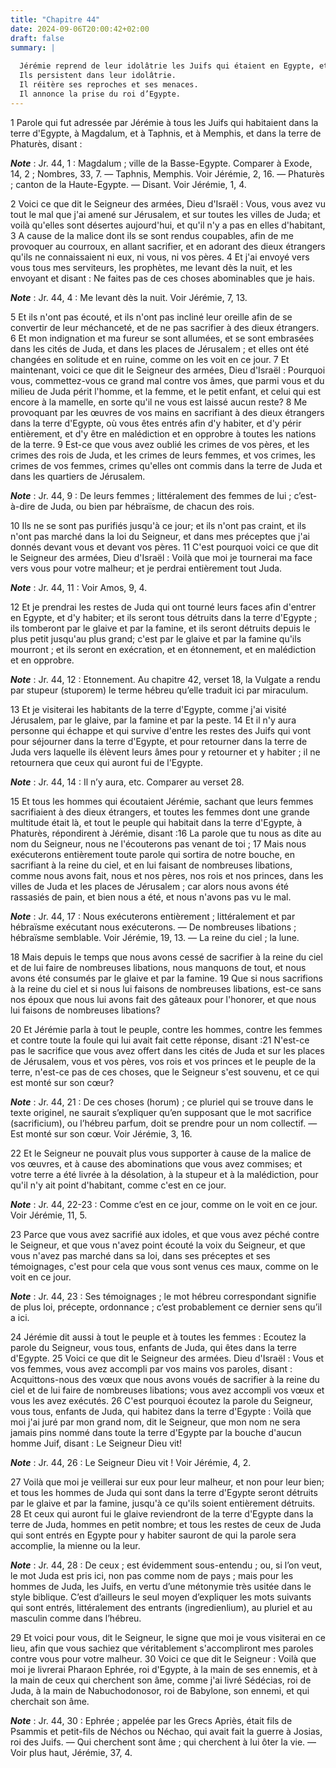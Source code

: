 ```yaml
---
title: "Chapitre 44"
date: 2024-09-06T20:00:42+02:00
draft: false
summary: |
  
  Jérémie reprend de leur idolâtrie les Juifs qui étaient en Egypte, et leur annonce les vengeances du Seigneur.
  Ils persistent dans leur idolâtrie.
  Il réitère ses reproches et ses menaces.
  Il annonce la prise du roi d’Egypte.
---
```



1 Parole qui fut adressée par Jérémie à tous les Juifs qui habitaient dans la terre d'Egypte, à Magdalum, et à Taphnis, et à Memphis, et dans la terre de Phaturès, disant :

***Note*** :  Jr. 44, 1 : Magdalum ; ville de la Basse-Egypte. Comparer à Exode, 14, 2 ; Nombres, 33, 7. ― Taphnis, Memphis. Voir Jérémie, 2, 16. ― Phaturès ; canton de la Haute-Egypte. ― Disant. Voir Jérémie, 1, 4.


2 Voici ce que dit le Seigneur des armées, Dieu d'Israël : Vous, vous avez vu tout le mal que j'ai amené sur Jérusalem, et sur toutes les villes de Juda; et voilà qu'elles sont désertes aujourd'hui, et qu'il n'y a pas en elles d'habitant, 3 A cause de la malice dont ils se sont rendus coupables, afin de me provoquer au courroux, en allant sacrifier, et en adorant des dieux étrangers qu'ils ne connaissaient ni eux, ni vous, ni vos pères. 4 Et j'ai envoyé vers vous tous mes serviteurs, les prophètes, me levant dès la nuit, et les envoyant et disant : Ne faites pas de ces choses abominables que je hais.

***Note*** :  Jr. 44, 4 : Me levant dès la nuit. Voir Jérémie, 7, 13.

5 Et ils n'ont pas écouté, et ils n'ont pas incliné leur oreille afin de se convertir de leur méchanceté, et de ne pas sacrifier à des dieux étrangers. 6 Et mon indignation et ma fureur se sont allumées, et se sont embrasées dans les cités de Juda, et dans les places de Jérusalem ; et elles ont été changées en solitude et en ruine, comme on les voit en ce jour. 7 Et maintenant, voici ce que dit le Seigneur des armées, Dieu d'Israël : Pourquoi vous, commettez-vous ce grand mal contre vos âmes, que parmi vous et du milieu de Juda périt l'homme, et la femme, et le petit enfant, et celui qui est encore à la mamelle, en sorte qu'il ne vous est laissé aucun reste? 8 Me provoquant par les œuvres de vos mains en sacrifiant à des dieux étrangers dans la terre d'Egypte, où vous êtes entrés afin d'y habiter, et d'y périr entièrement, et d'y être en malédiction et en opprobre à toutes les nations de la terre. 9 Est-ce que vous avez oublié les crimes de vos pères, et les crimes des rois de Juda, et les crimes de leurs
femmes, et vos crimes, les crimes de vos femmes, crimes qu'elles ont commis dans la terre de Juda et dans les quartiers de Jérusalem.

***Note*** :  Jr. 44, 9 : De leurs femmes ; littéralement des femmes de lui ; c’est-à-dire de Juda, ou bien par hébraïsme, de chacun des rois.

10 Ils ne se sont pas purifiés jusqu'à ce jour; et ils n'ont pas craint, et ils n'ont pas marché dans la loi du Seigneur, et dans mes préceptes que j'ai donnés devant vous et devant vos pères. 11 C'est pourquoi voici ce que dit le Seigneur des armées, Dieu d'Israël : Voilà que moi je tournerai ma face vers vous pour votre malheur; et je perdrai entièrement tout Juda.

***Note*** :  Jr. 44, 11 : Voir Amos, 9, 4.

12 Et je prendrai les restes de Juda qui ont tourné leurs faces afin d'entrer en Egypte, et d'y habiter; et ils seront tous détruits dans la terre d'Egypte ; ils tomberont par le glaive et par la famine, et ils seront détruits depuis le plus petit jusqu'au plus grand; c'est par le glaive et par la famine qu'ils mourront ; et ils seront en exécration, et en étonnement, et en malédiction et en opprobre.

***Note*** :  Jr. 44, 12 : Etonnement. Au chapitre 42, verset 18, la Vulgate a rendu par stupeur (stuporem) le terme hébreu qu’elle traduit ici par miraculum.

13 Et je visiterai les habitants de la terre d'Egypte, comme j'ai visité Jérusalem, par le glaive, par la famine et par la peste. 14 Et il n'y aura personne qui échappe et qui survive d'entre les restes des Juifs qui vont pour séjourner dans la terre d'Egypte, et pour retourner dans la terre de Juda vers laquelle ils élèvent leurs âmes pour y retourner et y habiter ; il ne retournera que ceux qui auront fui de l'Egypte.

***Note*** :  Jr. 44, 14 : Il n’y aura, etc. Comparer au verset 28.


15 Et tous les hommes qui écoutaient Jérémie, sachant que leurs femmes sacrifiaient à des dieux étrangers, et toutes les femmes dont une grande multitude était là, et tout le peuple qui habitait dans la terre d'Egypte, à Phaturès, répondirent à Jérémie, disant :16 La parole que tu nous as dite au nom du Seigneur, nous ne l'écouterons pas venant de toi ; 17 Mais nous exécuterons entièrement toute parole qui sortira de notre bouche, en sacrifiant à la reine du ciel, et en lui faisant de nombreuses libations, comme nous avons fait, nous et nos pères, nos rois et nos princes, dans les villes de Juda et les places de Jérusalem ; car alors nous avons été rassasiés de pain, et bien nous a été, et nous n'avons pas vu le mal.

***Note*** :  Jr. 44, 17 : Nous exécuterons entièrement ; littéralement et par hébraïsme exécutant nous exécuterons. ― De nombreuses libations ; hébraïsme semblable. Voir Jérémie, 19, 13. ― La reine du ciel ; la lune.

18 Mais depuis le temps que nous avons cessé de sacrifier à la reine du ciel et de lui faire de nombreuses libations, nous manquons de tout, et nous avons été consumés par le glaive et par la famine. 19 Que si nous sacrifions à la reine du ciel et si nous lui faisons de nombreuses libations, est-ce sans nos époux que nous lui avons fait des gâteaux pour l'honorer, et que nous lui faisons de nombreuses libations?


20 Et Jérémie parla à tout le peuple, contre les hommes, contre les femmes et contre toute la foule qui lui avait fait cette réponse, disant :21 N'est-ce pas le sacrifice que vous avez offert dans les cités de Juda et sur les places de Jérusalem, vous et vos pères, vos rois et vos princes et le peuple de la terre, n'est-ce pas de ces choses, que le Seigneur s'est souvenu, et ce qui est monté sur son cœur?

***Note*** :  Jr. 44, 21 : De ces choses (horum) ; ce pluriel qui se trouve dans le texte originel, ne saurait s’expliquer qu’en supposant que le mot sacrifice (sacrificium), ou l’hébreu parfum, doit se prendre pour un nom collectif. ― Est monté sur son cœur. Voir Jérémie, 3, 16.

22 Et le Seigneur ne pouvait plus vous supporter à cause de la malice de vos œuvres, et à cause des abominations que vous avez commises; et votre terre a été livrée à la désolation, à la stupeur et à la malédiction, pour qu'il n'y ait point d'habitant, comme c'est en ce jour.

***Note*** :  Jr. 44, 22-23 : Comme c’est en ce jour, comme on le voit en ce jour. Voir Jérémie, 11, 5.

23 Parce que vous avez sacrifié aux idoles, et que vous avez péché contre le Seigneur, et que vous n'avez point écouté la voix du Seigneur, et que vous n'avez pas marché dans sa loi, dans ses préceptes et ses témoignages, c'est pour cela que vous sont venus ces maux, comme on le voit en ce jour.

***Note*** :  Jr. 44, 23 : Ses témoignages ; le mot hébreu correspondant signifie de plus loi, précepte, ordonnance ; c’est probablement ce dernier sens qu’il a ici.


24 Jérémie dit aussi à tout le peuple et à toutes les femmes : Ecoutez la parole du Seigneur, vous tous, enfants de Juda, qui êtes dans la terre d'Egypte. 25 Voici ce que dit le Seigneur des armées. Dieu d'Israël : Vous et vos femmes, vous avez accompli par vos mains vos paroles, disant : Acquittons-nous des vœux que nous avons voués de sacrifier à la reine du ciel et de lui faire de nombreuses libations; vous avez accompli vos vœux et vous les avez exécutés. 26 C'est pourquoi écoutez la parole du Seigneur, vous tous, enfants de Juda, qui habitez dans la terre d'Egypte : Voilà que moi j'ai juré par mon grand nom, dit le Seigneur, que mon nom ne sera jamais pins nommé dans toute la terre d'Egypte par la bouche d'aucun homme Juif, disant : Le Seigneur Dieu vit!

***Note*** :  Jr. 44, 26 : Le Seigneur Dieu vit ! Voir Jérémie, 4, 2.

27 Voilà que moi je veillerai sur eux pour leur malheur, et non pour leur bien; et tous les hommes de Juda qui sont dans la terre d'Egypte seront détruits par le glaive et par la famine, jusqu'à ce qu'ils soient entièrement détruits. 28 Et ceux qui auront fui le glaive reviendront de la terre d'Egypte dans la terre de Juda, hommes en petit nombre; et tous les restes de ceux de Juda qui sont entrés en Egypte pour y habiter sauront de qui la parole sera accomplie, la mienne ou la leur.

***Note*** :  Jr. 44, 28 : De ceux ; est évidemment sous-entendu ; ou, si l’on veut, le mot Juda est pris ici, non pas comme nom de pays ; mais pour les hommes de Juda, les Juifs, en vertu d’une métonymie très usitée dans le style biblique. C’est d’ailleurs le seul moyen d’expliquer les mots suivants qui sont entrés, littéralement des entrants (ingredienlium), au pluriel et au masculin comme dans l’hébreu.

29 Et voici pour vous, dit le Seigneur, le signe que moi je vous visiterai en ce lieu, afin que vous sachiez que véritablement s'accompliront mes paroles contre vous pour votre malheur. 30 Voici ce que dit le Seigneur : Voilà que moi je livrerai Pharaon Ephrée, roi d'Egypte, à la main de ses ennemis, et à la main de ceux qui cherchent son âme, comme j'ai livré Sédécias, roi de Juda, à la main de Nabuchodonosor, roi de Babylone, son ennemi, et qui cherchait son âme.

***Note*** :  Jr. 44, 30 : Ephrée ; appelée par les Grecs Apriès, était fils de Psammis et petit-fils de Néchos ou Néchao, qui avait fait la guerre à Josias, roi des Juifs. ― Qui cherchent sont âme ; qui cherchent à lui ôter la vie. ― Voir plus haut, Jérémie, 37, 4.

